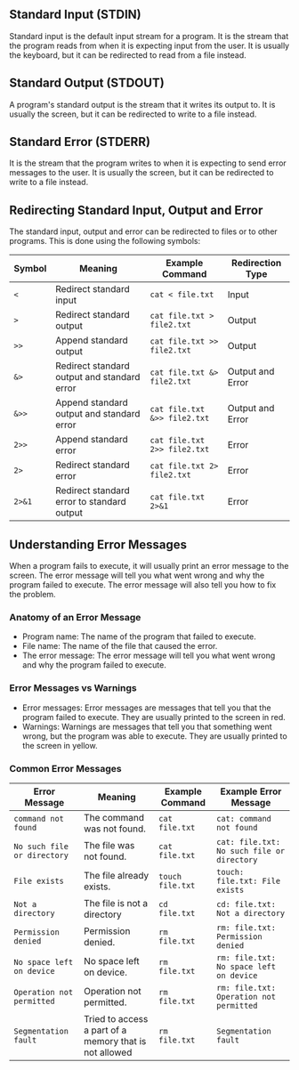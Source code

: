 ## Standard Input (STDIN)

Standard input is the default input stream for a program. It is the stream that the program reads from when it is expecting input from the user. It is usually the keyboard, but it can be redirected to read from a file instead.

## Standard Output (STDOUT)

A program's standard output is the stream that it writes its output to. It is usually the screen, but it can be redirected to write to a file instead.

## Standard Error (STDERR)

It is the stream that the program writes to when it is expecting to send error messages to the user. It is usually the screen, but it can be redirected to write to a file instead.

## Redirecting Standard Input, Output and Error

The standard input, output and error can be redirected to files or to other programs. This is done using the following symbols:

| Symbol | Meaning                                     | Example Command              | Redirection Type |
| ------ | ------------------------------------------- | ---------------------------- | ---------------- |
| `<`    | Redirect standard input                     | `cat < file.txt`             | Input            |
| `>`    | Redirect standard output                    | `cat file.txt > file2.txt`   | Output           |
| `>>`   | Append standard output                      | `cat file.txt >> file2.txt`  | Output           |
| `&>`   | Redirect standard output and standard error | `cat file.txt &> file2.txt`  | Output and Error |
| `&>>`  | Append standard output and standard error   | `cat file.txt &>> file2.txt` | Output and Error |
| `2>>`  | Append standard error                       | `cat file.txt 2>> file2.txt` | Error            |
| `2>`   | Redirect standard error                     | `cat file.txt 2> file2.txt`  | Error            |
| `2>&1` | Redirect standard error to standard output  | `cat file.txt 2>&1`          | Error            |

## Understanding Error Messages

When a program fails to execute, it will usually print an error message to the screen. The error message will tell you what went wrong and why the program failed to execute. The error message will also tell you how to fix the problem.

### Anatomy of an Error Message

- Program name: The name of the program that failed to execute.
- File name: The name of the file that caused the error.
- The error message: The error message will tell you what went wrong and why the program failed to execute.

### Error Messages vs Warnings

- Error messages: Error messages are messages that tell you that the program failed to execute. They are usually printed to the screen in red.
- Warnings: Warnings are messages that tell you that something went wrong, but the program was able to execute. They are usually printed to the screen in yellow.

### Common Error Messages

| Error Message               | Meaning                                                | Example Command  | Example Error Message                      |
| --------------------------- | ------------------------------------------------------ | ---------------- | ------------------------------------------ |
| `command not found`         | The command was not found.                             | `cat file.txt`   | `cat: command not found`                   |
| `No such file or directory` | The file was not found.                                | `cat file.txt`   | `cat: file.txt: No such file or directory` |
| `File exists`               | The file already exists.                               | `touch file.txt` | `touch: file.txt: File exists`             |
| `Not a directory`           | The file is not a directory                            | `cd file.txt`    | `cd: file.txt: Not a directory`            |
| `Permission denied`         | Permission denied.                                     | `rm file.txt`    | `rm: file.txt: Permission denied`          |
| `No space left on device`   | No space left on device.                               | `rm file.txt`    | `rm: file.txt: No space left on device`    |
| `Operation not permitted`   | Operation not permitted.                               | `rm file.txt`    | `rm: file.txt: Operation not permitted`    |
| `Segmentation fault`        | Tried to access a part of a memory that is not allowed | `rm file.txt`    | `Segmentation fault`                       |
